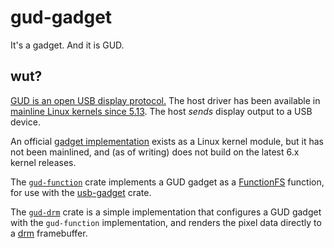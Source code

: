 # gud-gadget

It's a gadget. And it is GUD.

## wut?

[GUD is an open USB display protocol.](https://github.com/notro/gud/wiki) The host driver has been available in [mainline Linux kernels since 5.13](https://github.com/torvalds/linux/tree/v5.13/drivers/gpu/drm/gud). The host *sends* display output to a USB device.

An official [gadget implementation](https://github.com/notro/gud/wiki/Linux-Gadget-Driver) exists as a Linux kernel module, but it has not been mainlined, and (as of writing) does not build on the latest 6.x kernel releases.

The [`gud-function`](./gadget) crate implements a GUD gadget as a [FunctionFS](https://docs.kernel.org/usb/functionfs.html) function, for use with the [usb-gadget](https://crates.io/crates/usb-gadget) crate.

The [`gud-drm`](./drm) crate is a simple implementation that configures a GUD gadget with the `gud-function` implementation, and renders the pixel data directly to a [drm](https://en.wikipedia.org/wiki/Direct_Rendering_Manager) framebuffer.
